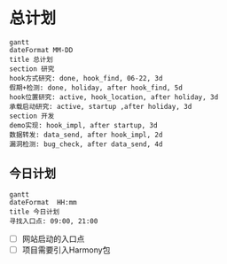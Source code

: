 # 总计划

```mermaid
gantt
dateFormat MM-DD
title 总计划
section 研究
hook方式研究: done, hook_find, 06-22, 3d
假期+检测: done, holiday, after hook_find, 5d
hook位置研究: active, hook_location, after holiday, 3d
承载启动研究: active, startup ,after holiday, 3d
section 开发
demo实现: hook_impl, after startup, 3d
数据转发: data_send, after hook_impl, 2d
漏洞检测: bug_check, after data_send, 4d
```

## 今日计划

```mermaid
gantt
dateFormat  HH:mm
title 今日计划
寻找入口点: 09:00, 21:00
```

- [ ] 网站启动的入口点
- [ ] 项目需要引入Harmony包
